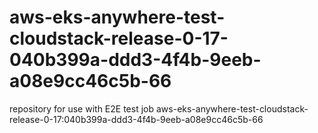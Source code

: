 # aws-eks-anywhere-test-cloudstack-release-0-17-040b399a-ddd3-4f4b-9eeb-a08e9cc46c5b-66
repository for use with E2E test job aws-eks-anywhere-test-cloudstack-release-0-17:040b399a-ddd3-4f4b-9eeb-a08e9cc46c5b-66
